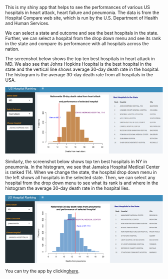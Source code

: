 This is my shiny app that helps to see the performances of various US hospitals in heart attack, heart failure and pneumonia.  The data is from the Hospital Compare web site, which is run by the U.S. Department of Health and Human Services.

We can select a state and outcome and see the best hospitals in the state. Further, we can select a hospital from the drop down menu and see its rank in the state and compare its performance with all hospitals across the nation.

The screenshot below shows the top ten best hospitals in heart attack in MD. We also see that Johns Hopkins Hospital is the best hospital in the state and the vertical line shows average 30-day death rate in the hospital. The histogram is the average 30-day death rate from all hospitals in the USA.

![alt tag](images/hospital_ranking1.PNG)


Similarly, the screenshot below shows top ten best hospitals in NY in pneumonia. In the histogram, we see that Jamaica Hospital Medical Center is ranked 114. When we change the state, the hospital drop down menu in the left shows all hospitals in the selected state. Then, we can select any hospital from the drop down menu to see what its rank is and where in the histogram the average 30-day death rate in the hospital lies.

![alt tag](images/hospital_ranking2.PNG)

You can try the app by clicking<a href="https://fishdata.shinyapps.io/hospital_ranking/">here</a>.


